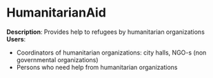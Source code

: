 # HumanitarianAid

**Description**: Provides help to refugees by humanitarian organizations
**Users**:
- Coordinators of humanitarian organizations: city halls, NGO-s (non governmental organizations)
- Persons who need help from humanitarian organizations
